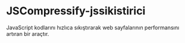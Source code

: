 # JSCompressify-jssikistirici
JavaScript kodlarını hızlıca sıkıştırarak web sayfalarının performansını artıran bir araçtır. 
